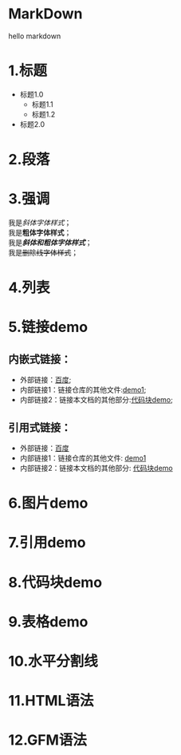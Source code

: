 # MarkDown

hello markdown
# 1.标题  
- 标题1.0  
  - 标题1.1  
  - 标题1.2  
- 标题2.0

# 2.段落

# 3.强调
  我是*斜体字体样式*；  
  我是**粗体字体样式**；  
  我是***斜体和粗体字体样式***；  
  我是~~删除线字体样式~~；

# 4.列表

# 5.链接demo  
## 内嵌式链接：
  - 外部链接：[百度](http://www.baidu.com);
  - 内部链接1：链接仓库的其他文件:[demo1](demo1.md);
  - 内部链接2：链接本文档的其他部分:[代码块demo](README.md#代码块-demo);
## 引用式链接：
  - 外部链接：[百度]
  - 内部链接1：链接仓库的其他文件: [demo1]
  - 内部链接2：链接本文档的其他部分: [代码块demo]
  
# 6.图片demo


# 7.引用demo  

# 8.代码块demo  

# 9.表格demo  


# 10.水平分割线  


# 11.HTML语法  


# 12.GFM语法  

[百度]: http://www.baidu.com
[demo1]: demo1.md
[代码块demo]: README.md#代码块-demo

